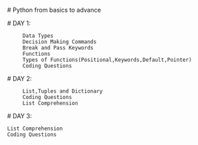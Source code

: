 
﻿# Python from basics to advance
 
﻿# DAY 1:
 
         Data Types
         Decision Making Commands
         Break and Pass Keywords
         Functions
         Types of Functions(Positional,Keywords,Default,Pointer)
         Coding Questions
				 
﻿# DAY 2:
 
         List,Tuples and Dictionary
         Coding Questions
         List Comprehension
	 
﻿# DAY 3:
 
	List Comprehension
	Coding Questions
